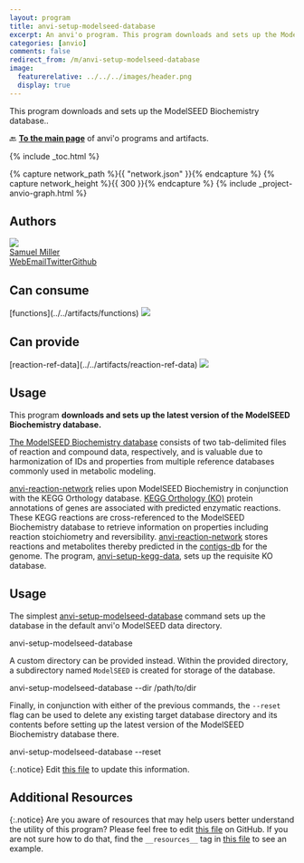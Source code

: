 ```yaml
---
layout: program
title: anvi-setup-modelseed-database
excerpt: An anvi'o program. This program downloads and sets up the ModelSEED Biochemistry database.
categories: [anvio]
comments: false
redirect_from: /m/anvi-setup-modelseed-database
image:
  featurerelative: ../../../images/header.png
  display: true
---
```


This program downloads and sets up the ModelSEED Biochemistry database..

🔙 **[To the main page](../../)** of anvi'o programs and artifacts.


{% include _toc.html %}
<div id="svg" class="subnetwork"></div>
{% capture network_path %}{{ "network.json" }}{% endcapture %}
{% capture network_height %}{{ 300 }}{% endcapture %}
{% include _project-anvio-graph.html %}


## Authors

<div class="anvio-person"><div class="anvio-person-info"><div class="anvio-person-photo"><img class="anvio-person-photo-img" src="../../images/authors/semiller10.jpg" /></div><div class="anvio-person-info-box"><a href="/people/semiller10" target="_blank"><span class="anvio-person-name">Samuel Miller</span></a><div class="anvio-person-social-box"><a href="https://semiller10.github.io" class="person-social" target="_blank"><i class="fa fa-fw fa-home"></i>Web</a><a href="mailto:samuelmiller10@gmail.com" class="person-social" target="_blank"><i class="fa fa-fw fa-envelope-square"></i>Email</a><a href="http://twitter.com/smiller_science" class="person-social" target="_blank"><i class="fa fa-fw fa-twitter-square"></i>Twitter</a><a href="http://github.com/semiller10" class="person-social" target="_blank"><i class="fa fa-fw fa-github"></i>Github</a></div></div></div></div>



## Can consume


<p style="text-align: left" markdown="1"><span class="artifact-r">[functions](../../artifacts/functions) <img src="../../images/icons/CONCEPT.png" class="artifact-icon-mini" /></span></p>


## Can provide


<p style="text-align: left" markdown="1"><span class="artifact-p">[reaction-ref-data](../../artifacts/reaction-ref-data) <img src="../../images/icons/DB.png" class="artifact-icon-mini" /></span></p>


## Usage


This program **downloads and sets up the latest version of the ModelSEED Biochemistry database.**

[The ModelSEED Biochemistry database](https://github.com/ModelSEED/ModelSEEDDatabase) consists of two tab-delimited files of reaction and compound data, respectively, and is valuable due to harmonization of IDs and properties from multiple reference databases commonly used in metabolic modeling.

<span class="artifact-p">[anvi-reaction-network](/help/main/programs/anvi-reaction-network)</span> relies upon ModelSEED Biochemistry in conjunction with the KEGG Orthology database. [KEGG Orthology (KO)](https://www.genome.jp/kegg/ko.html) protein annotations of genes are associated with predicted enzymatic reactions. These KEGG reactions are cross-referenced to the ModelSEED Biochemistry database to retrieve information on properties including reaction stoichiometry and reversibility. <span class="artifact-p">[anvi-reaction-network](/help/main/programs/anvi-reaction-network)</span> stores reactions and metabolites thereby predicted in the <span class="artifact-n">[contigs-db](/help/main/artifacts/contigs-db)</span> for the genome. The program, <span class="artifact-p">[anvi-setup-kegg-data](/help/main/programs/anvi-setup-kegg-data)</span>, sets up the requisite KO database.

## Usage

The simplest <span class="artifact-p">[anvi-setup-modelseed-database](/help/main/programs/anvi-setup-modelseed-database)</span> command sets up the database in the default anvi'o ModelSEED data directory.

<div class="codeblock" markdown="1">
anvi&#45;setup&#45;modelseed&#45;database
</div>

A custom directory can be provided instead. Within the provided directory, a subdirectory named `ModelSEED` is created for storage of the database.

<div class="codeblock" markdown="1">
anvi&#45;setup&#45;modelseed&#45;database &#45;&#45;dir /path/to/dir
</div>

Finally, in conjunction with either of the previous commands, the `--reset` flag can be used to delete any existing target database directory and its contents before setting up the latest version of the ModelSEED Biochemistry database there.

<div class="codeblock" markdown="1">
anvi&#45;setup&#45;modelseed&#45;database &#45;&#45;reset
</div>


{:.notice}
Edit [this file](https://github.com/merenlab/anvio/tree/master/anvio/docs/programs/anvi-setup-modelseed-database.md) to update this information.


## Additional Resources



{:.notice}
Are you aware of resources that may help users better understand the utility of this program? Please feel free to edit [this file](https://github.com/merenlab/anvio/tree/master/bin/anvi-setup-modelseed-database) on GitHub. If you are not sure how to do that, find the `__resources__` tag in [this file](https://github.com/merenlab/anvio/blob/master/bin/anvi-interactive) to see an example.
